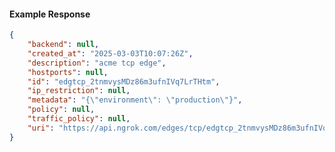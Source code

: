 <!-- Code generated for API Clients. DO NOT EDIT. -->

#### Example Response

```json
{
	"backend": null,
	"created_at": "2025-03-03T10:07:26Z",
	"description": "acme tcp edge",
	"hostports": null,
	"id": "edgtcp_2tnmvysMDz86m3ufnIVq7LrTHtm",
	"ip_restriction": null,
	"metadata": "{\"environment\": \"production\"}",
	"policy": null,
	"traffic_policy": null,
	"uri": "https://api.ngrok.com/edges/tcp/edgtcp_2tnmvysMDz86m3ufnIVq7LrTHtm"
}
```

